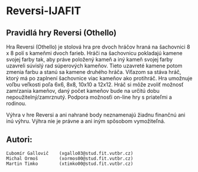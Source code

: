 # Reversi-IJAFIT
Pravidlá hry Reversi (Othello)
----------------------------------
Hra Reversi (Othello) je stolová hra pre dvoch hráčov hraná na šachovnici 8 x 8 polí s kameňmi dvoch farieb.
Hráči na šachovnicu pokladajú kamene svojej farby tak, aby práve položený kameň a iný kameň svojej farby uzavreli súvislý rad súperových kameňov. Tieto uzavreté kamene potom zmenia farbu a stanú sa kamene druhého hráča. Víťazom sa stáva hráč, ktorý má po zaplnení šachovnice viac kameňov ako protihráč.
Hra umožnuje voľbu veľkosti poľa 6x6, 8x8, 10x10 a 12x12.
Hráč si môže zvoliť možnosť zamŕzania kameňov, daný počet kameňov bude na určitú dobu nepoužitelný/zamrznutý.
Podpora možnosťi on-line hry s priateľmi a rodinou.

Výhra v hre Reversi a ani nahrané body neznamenajú žiadnu finančnú ani inú výhru. Výhra nie je právne a ani iným spôsobom vymožiteľná.

Autori:
-------------------------------------------------
	Ľubomír Gallovič	(xgallo03@stud.fit.vutbr.cz)
	Michal Ormoš		(xormos00@stud.fit.vutbr.cz)
	Martin Timko		(xtimko00@stud.fit.vutbr.cz)
